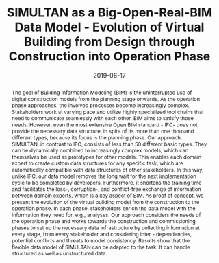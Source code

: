 ---
abstract: The goal of Building Information Modeling (BIM) is the uninterrupted use
  of digital construction models from the planning stage onwards. As the operation
  phase approaches, the involved processes become increasingly complex. Stakeholders
  work at varying pace and utilize highly specialized tool chains that need to communicate
  seamlessly with each other. BIM aims to satisfy those needs. However, even the most
  extensive Open BIM standard - IFC- does not provide the necessary data structure,
  in spite of its more than one thousand different types, because its focus is the
  planning phase. Our approach, SIMULTAN, in contrast to IFC, consists of less than
  50 different basic types. They can be dynamically combined to increasingly complex
  models, which can themselves be used as prototypes for other models. This enables
  each domain expert to create custom data structures for any specific task, which
  are automatically compatible with data structures of other stakeholders. In this
  way, unlike IFC, our data model removes the long wait for the next implementation
  cycle to be completed by developers. Furthermore, it shortens the training time
  and facilitates the loss-, corruption-, and conflict-free exchange of information
  between domain experts, which is a key aspect of BIM. As proof of concept, we present
  the evolution of the virtual building model from the construction to the operation
  phase. In each phase, stakeholders enrich the data model with the information they
  need for, e.g., analyses. Our approach considers the needs of the operation phase
  and works towards the construction and commissioning phases to set up the necessary
  data infrastructure by collecting information at every stage, from every stakeholder
  and considering inter - dependencies, potential conflicts and threats to model consistency.
  Results show that the flexible data model of SIMULTAN can be adapted to the task.
  It can handle structured as well as unstructured data.
authors:
- Galina Paskaleva
- Thomas Lewis
- Sabine Wolny
- Thomas Bednar
date: '2019-06-17'
featured: false
links:
- name: Publik
  url: https://publik.tuwien.ac.at/showentry.php?ID=285608&lang=1
publication_types:
- '0'
publishDate: '2019-06-17'
title: SIMULTAN as a Big-Open-Real-BIM Data Model - Evolution of Virtual Building
  from Design through Construction into Operation Phase
url_pdf: http://www.bre.polyu.edu.hk/CIBWBC2019/proceedings.html
---